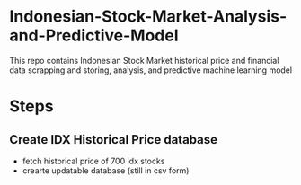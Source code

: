 # Indonesian-Stock-Market-Analysis-and-Predictive-Model
This repo contains Indonesian Stock Market historical price and financial data scrapping and storing, analysis, and predictive machine learning model

# Steps
## Create IDX Historical Price database
* fetch historical price of 700 idx stocks
* crearte updatable database (still in csv form)
